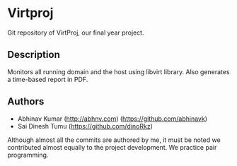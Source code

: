 # Virtproj
Git repository of VirtProj, our final year project.

## Description
Monitors all running domain and the host using libvirt library. Also generates a time-based report in PDF.

## Authors
* Abhinav Kumar (http://abhnv.com) (https://github.com/abhinavk)
* Sai Dinesh Tumu (https://github.com/dinoRkz)

Although almost all the commits are authored by me, it must be noted we contributed almost equally to the project development. We practice pair programming.
